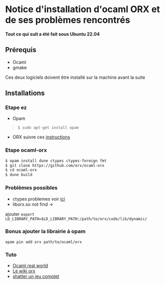 # Notice d'installation d'ocaml ORX et de ses problèmes rencontrés

**Tout ce qui suit a été fait sous Ubuntu 22.04**

## Prérequis

* Ocaml 
* gmake

Ces deux logiciels doivent être installé sur la machine avant la suite

## Installations   

### Etape ez

* Opam 
>`$ sudo apt-get install opam`
* ORX suivre ces [instructions](https://wiki.orx-project.org/en/tutorials/orx/cloning_orx_from_github)
  
### Etape ocaml-orx
```bash
$ opam install dune ctypes ctypes-foreign fmt
$ git clone https://github.com/orx/ocaml-orx
$ cd ocaml-orx
$ dune build
```

### Problèmes possibles

* ctypes problemes voir [ici](https://github.com/orx/ocaml-orx/issues/21#issue-1446918770)
* liborx.so not find -> 

ajouter `export LD_LIBRARY_PATH=$LD_LIBRARY_PATH:/path/to/orx/code/lib/dynamic/`

### Bonus ajouter la librairie à opam

`opam pin add orx path/to/ocaml/orx`

### Tuto 

* [Ocaml real world](https://dev.realworldocaml.org/files-modules-and-programs.html)
* [Le wiki orx](https://wiki.orx-project.org/)
* [shatter un jeu complet](https://github.com/hcarty/shatter)

